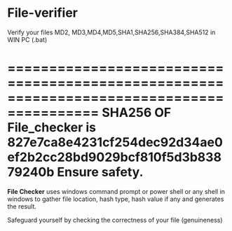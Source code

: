 # File-verifier
Verify your files MD2, MD3,MD4,MD5,SHA1,SHA256,SHA384,SHA512 in WIN PC (.bat)

=========================================================================================
SHA256 OF File_checker is 827e7ca8e4231cf254dec92d34ae0ef2b2cc28bd9029bcf810f5d3b83879240b
Ensure safety.
=========================================================================================


**File Checker** uses windows command prompt or power shell or any shell in windows to gather file location, hash type, hash value if any and generates the result.

Safeguard yourself by checking the correctness of your file (genuineness)
